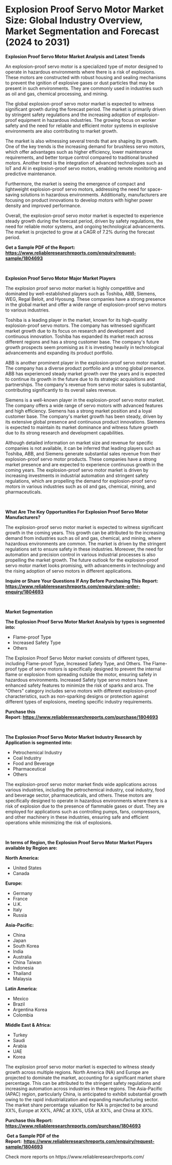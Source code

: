 <p><h1>Explosion Proof Servo Motor Market Size: Global Industry Overview, Market Segmentation and Forecast (2024 to 2031)</h1></p><p><strong>Explosion Proof Servo Motor Market Analysis and Latest Trends</strong></p>
<p><p>An explosion-proof servo motor is a specialized type of motor designed to operate in hazardous environments where there is a risk of explosions. These motors are constructed with robust housing and sealing mechanisms to prevent the ignition of explosive gases or dust particles that may be present in such environments. They are commonly used in industries such as oil and gas, chemical processing, and mining.</p><p>The global explosion-proof servo motor market is expected to witness significant growth during the forecast period. The market is primarily driven by stringent safety regulations and the increasing adoption of explosion-proof equipment in hazardous industries. The growing focus on worker safety and the need for reliable and efficient motor systems in explosive environments are also contributing to market growth.</p><p>The market is also witnessing several trends that are shaping its growth. One of the key trends is the increasing demand for brushless servo motors, which offer advantages such as higher efficiency, lower maintenance requirements, and better torque control compared to traditional brushed motors. Another trend is the integration of advanced technologies such as IoT and AI in explosion-proof servo motors, enabling remote monitoring and predictive maintenance.</p><p>Furthermore, the market is seeing the emergence of compact and lightweight explosion-proof servo motors, addressing the need for space-saving solutions in hazardous environments. Additionally, manufacturers are focusing on product innovations to develop motors with higher power density and improved performance.</p><p>Overall, the explosion-proof servo motor market is expected to experience steady growth during the forecast period, driven by safety regulations, the need for reliable motor systems, and ongoing technological advancements. The market is projected to grow at a CAGR of 7.2% during the forecast period.</p></p>
<p><strong>Get a Sample PDF of the Report:&nbsp; <a href="https://www.reliableresearchreports.com/enquiry/request-sample/1804693">https://www.reliableresearchreports.com/enquiry/request-sample/1804693</a></strong></p>
<p>&nbsp;</p>
<p><strong>Explosion Proof Servo Motor Major Market Players</strong></p>
<p><p>The explosion proof servo motor market is highly competitive and dominated by well-established players such as Toshiba, ABB, Siemens, WEG, Regal Beloit, and Hyosung. These companies have a strong presence in the global market and offer a wide range of explosion-proof servo motors to various industries.</p><p>Toshiba is a leading player in the market, known for its high-quality explosion-proof servo motors. The company has witnessed significant market growth due to its focus on research and development and continuous innovation. Toshiba has expanded its market reach across different regions and has a strong customer base. The company's future growth prospects seem promising as it is investing heavily in technological advancements and expanding its product portfolio.</p><p>ABB is another prominent player in the explosion-proof servo motor market. The company has a diverse product portfolio and a strong global presence. ABB has experienced steady market growth over the years and is expected to continue its growth in the future due to its strategic acquisitions and partnerships. The company's revenue from servo motor sales is substantial, contributing significantly to its overall sales revenue.</p><p>Siemens is a well-known player in the explosion-proof servo motor market. The company offers a wide range of servo motors with advanced features and high efficiency. Siemens has a strong market position and a loyal customer base. The company's market growth has been steady, driven by its extensive global presence and continuous product innovations. Siemens is expected to maintain its market dominance and witness future growth due to its strong research and development capabilities.</p><p>Although detailed information on market size and revenue for specific companies is not available, it can be inferred that leading players such as Toshiba, ABB, and Siemens generate substantial sales revenue from their explosion-proof servo motor products. These companies have a strong market presence and are expected to experience continuous growth in the coming years. The explosion-proof servo motor market is driven by increasing investments in industrial automation and stringent safety regulations, which are propelling the demand for explosion-proof servo motors in various industries such as oil and gas, chemical, mining, and pharmaceuticals.</p></p>
<p>&nbsp;</p>
<p><strong>What Are The Key Opportunities For Explosion Proof Servo Motor Manufacturers?</strong></p>
<p><p>The explosion-proof servo motor market is expected to witness significant growth in the coming years. This growth can be attributed to the increasing demand from industries such as oil and gas, chemical, and mining, where hazardous environments are common. The market is driven by the stringent regulations set to ensure safety in these industries. Moreover, the need for automation and precision control in various industrial processes is also propelling the market growth. The future outlook for the explosion-proof servo motor market looks promising, with advancements in technology and the rising adoption of servo motors in different applications.</p></p>
<p><strong>Inquire or Share Your Questions If Any Before Purchasing This Report: <a href="https://www.reliableresearchreports.com/enquiry/pre-order-enquiry/1804693">https://www.reliableresearchreports.com/enquiry/pre-order-enquiry/1804693</a></strong></p>
<p>&nbsp;</p>
<p><strong>Market Segmentation</strong></p>
<p><strong>The Explosion Proof Servo Motor Market Analysis by types is segmented into:</strong></p>
<p><ul><li>Flame-proof Type</li><li>Increased Safety Type</li><li>Others</li></ul></p>
<p><p>The Explosion Proof Servo Motor market consists of different types, including Flame-proof Type, Increased Safety Type, and Others. The Flame-proof type of servo motors is specifically designed to prevent the internal flame or explosion from spreading outside the motor, ensuring safety in hazardous environments. Increased Safety type servo motors have enhanced safety features to minimize the risk of sparks and arcs. The "Others" category includes servo motors with different explosion-proof characteristics, such as non-sparking designs or protection against different types of explosions, meeting specific industry requirements.</p></p>
<p><strong>Purchase this Report:&nbsp;<a href="https://www.reliableresearchreports.com/purchase/1804693">https://www.reliableresearchreports.com/purchase/1804693</a></strong></p>
<p>&nbsp;</p>
<p><strong>The Explosion Proof Servo Motor Market Industry Research by Application is segmented into:</strong></p>
<p><ul><li>Petrochemical Industry</li><li>Coal Industry</li><li>Food and Beverage</li><li>Pharmaceutical</li><li>Others</li></ul></p>
<p><p>The explosion-proof servo motor market finds wide applications across various industries, including the petrochemical industry, coal industry, food and beverage sector, pharmaceuticals, and others. These motors are specifically designed to operate in hazardous environments where there is a risk of explosion due to the presence of flammable gases or dust. They are employed for applications such as controlling pumps, fans, compressors, and other machinery in these industries, ensuring safe and efficient operations while minimizing the risk of explosions.</p></p>
<p>&nbsp;</p>
<p><strong>In terms of Region, the Explosion Proof Servo Motor Market Players available by Region are:</strong></p>
<p>
    <p> <strong> North America: </strong>
        <ul>
            <li>United States</li>
            <li>Canada</li>
        </ul>
        </p> 
    <p> <strong> Europe: </strong>
        <ul>
            <li>Germany</li>
            <li>France</li>
            <li>U.K.</li>
            <li>Italy</li>
            <li>Russia</li>
        </ul>
        </p> 
    <p> <strong> Asia-Pacific: </strong>
        <ul>
            <li>China</li>
            <li>Japan</li>
            <li>South Korea</li>
            <li>India</li>
            <li>Australia</li>
            <li>China Taiwan</li>
            <li>Indonesia</li>
            <li>Thailand</li>
            <li>Malaysia</li>
        </ul>
        </p> 
    <p> <strong> Latin America: </strong>
        <ul>
            <li>Mexico</li>
            <li>Brazil</li>
            <li>Argentina Korea</li>
            <li>Colombia</li>
        </ul>
        </p> 
    <p> <strong> Middle East & Africa: </strong>
        <ul>
            <li>Turkey</li>
            <li>Saudi</li>
            <li>Arabia</li>
            <li>UAE</li>
            <li>Korea</li>
        </ul>
    </p>
    </p>
<p><p>The explosion proof servo motor market is expected to witness steady growth across multiple regions. North America (NA) and Europe are projected to dominate the market, accounting for a significant market share percentage. This can be attributed to the stringent safety regulations and increasing automation across industries in these regions. The Asia-Pacific (APAC) region, particularly China, is anticipated to exhibit substantial growth owing to the rapid industrialization and expanding manufacturing sector. The market share percentage valuation for NA is projected to be around XX%, Europe at XX%, APAC at XX%, USA at XX%, and China at XX%.</p></p>
<p><strong>Purchase this Report: <a href="https://www.reliableresearchreports.com/purchase/1804693">https://www.reliableresearchreports.com/purchase/1804693</a></strong></p>
<p>&nbsp;<strong>Get a Sample PDF of the Report:&nbsp;&nbsp;<a href="https://www.reliableresearchreports.com/enquiry/request-sample/1804693">https://www.reliableresearchreports.com/enquiry/request-sample/1804693</a></strong></p>
<p><strong></strong></p>
<p>Check more reports on https://www.reliableresearchreports.com/</p>